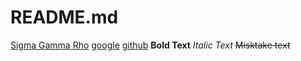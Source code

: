 # README.md
[Sigma Gamma Rho](https://www.alpharhosgrhos.com/)
[google](https://www.google.com/url?sa=i&rct=j&q=&esrc=s&source=images&cd=&cad=rja&uact=8&ved=2ahUKEwi7prL6kJPdAhUR2qwKHdIMC8AQjRx6BAgBEAU&url=https%3A%2F%2Fgiphy.com%2Fexplore%2Fwho-said-that&psig=AOvVaw0bMqPFgbFvFLFgSjkSo-XL&ust=1535661631073912)
[github](https://github.com/KierstenPatriciaHill/README.md/blob/master/Hello%20World.md)
**Bold Text**
*Italic Text*
~~Misktake text~~
